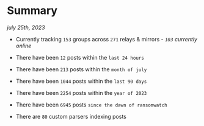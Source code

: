 
# Summary
_july 25th, 2023_

- Currently tracking `153` groups across `271` relays & mirrors - _`103` currently online_

- There have been `12` posts within the `last 24 hours`

- There have been `213` posts within the `month of july`

- There have been `1044` posts within the `last 90 days`

- There have been `2254` posts within the `year of 2023`

- There have been `6945` posts `since the dawn of ransomwatch`

- There are `80` custom parsers indexing posts
